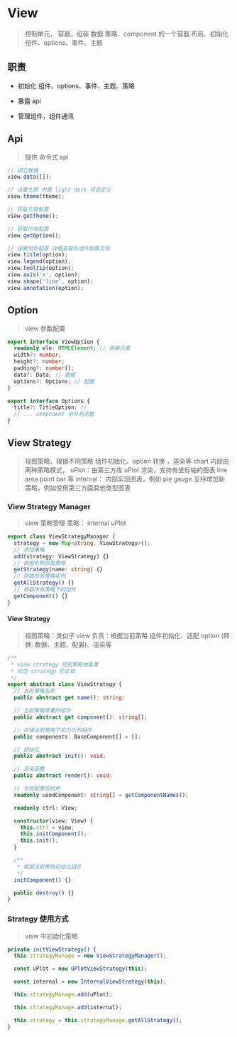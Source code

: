 # View

> 控制单元， 容器，组装 数据 策略、component 的一个容器
> 布局、初始化 组件、options、事件、主题

## 职责

- 初始化 组件、options、事件、主题、策略

- 暴露 api

- 管理组件，组件通讯

## Api

> 提供 命令式 api

```ts
// 绑定数据
view.data([]);

// 设置主题 内置 light dark 可自定义
view.theme(theme);

// 获取主题配置
view.getTheme();

// 获取所有配置
view.getOption();

// 设置组件配置 详细查看各组件配置文档
view.title(option);
view.legend(option);
view.tooltip(option);
view.axis('x', option);
view.shape('line', option);
view.annotation(option);
```

## Option

> view 参数配置

```ts
export interface ViewOption {
  readonly ele: HTMLElement; // 容器元素
  width?: number;
  height?: number;
  padding?: number[];
  data?: Data; // 数据
  options?: Options; // 配置
}

export interface Options {
  title?: TitleOption; //
  // ... component 待补充完整
}
```

## View Strategy

> 视图策略，根据不同策略 组件初始化、option 转换 ，渲染等
> chart 内部由两种策略模式，
> uPlot：由第三方库 uPlot 渲染，支持有坐标轴的图表 line area point bar 等
> internal： 内部实现图表，例如 pie gauge
> 支持增加新策略，例如使用第三方画其他类型图表

### View Strategy Manager

> view 策略管理
> 策略： internal uPlot

```ts
export class ViewStrategyManager {
  strategy = new Map<string, ViewStrategy>();
  // 添加策略
  add(strategy: ViewStrategy) {}
  // 根据名称获取策略
  getStrategy(name: string) {}
  // 获取所有策略实例
  getAllStrategy() {}
  // 获取所有策略下的组件
  getComponent() {}
}
```

#### View Strategy

> 视图策略：类似子 view
> 负责：根据当前策略 组件初始化、适配 option (转换: 数据、主题、配置)、渲染等

```ts
/**
 * view strategy 视图策略抽象类
 * 规范 strategy 的实现
 */
export abstract class ViewStrategy {
  // 当前策略名称
  public abstract get name(): string;

  // 当前策略需要的组件
  public abstract get component(): string[];

  // 存储当前策略下实力化的组件
  public components: BaseComponent[] = [];

  // 初始化
  public abstract init(): void;

  // 渲染函数
  public abstract render(): void;

  // 全局配置的组件
  readonly usedComponent: string[] = getComponentNames();

  readonly ctrl: View;

  constructor(view: View) {
    this.ctrl = view;
    this.initComponent();
    this.init();
  }

  /**
   * 根据当前策略初始化组件
   */
  initComponent() {}

  public destroy() {}
}
```

### Strategy 使用方式

> view 中初始化策略

```ts
private initViewStrategy() {
  this.strategyManage = new ViewStrategyManager();

  const uPlot = new UPlotViewStrategy(this);

  const internal = new InternalViewStrategy(this);

  this.strategyManage.add(uPlot);

  this.strategyManage.add(internal);

  this.strategy = this.strategyManage.getAllStrategy();
}
```

